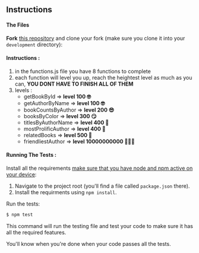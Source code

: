 ## Instructions


#### The Files

**Fork** [this repository](https://github.com/JoinCODED/TASK-objects-iterators-books-authors) and clone your fork (make sure you clone it into your `development` directory):

#### Instructions :

1. in the functions.js file you have 8 functions to complete 
2. each function will level you up, reach the heightest level as much as you can, **YOU DONT HAVE TO FINISH ALL OF THEM**
3. levels :
    * getBookById => **level 100 🤓**
    * getAuthorByName => **level 100 🤓**
    * bookCountsByAuthor => **level 200 😎**
    * booksByColor => **level 300 😏**
    * titlesByAuthorName => **level 400 🤩**
    * mostProlificAuthor => **level 400 🤩**
    * relatedBooks => **level 500 🤯**
    * friendliestAuthor => **level 10000000000 🚀🚀🚀**

#### Running The Tests :

Install all the requirements [make sure that you have node and npm active on your device](https://warehouse.joincoded.com/workshops/0-system-setup/nodejs/mac-users):

1. Navigate to the project root (you'll find a file called `package.json` there).
2. Install the requirments using `npm install`.

Run the tests:

```bash
$ npm test
```

This command will run the testing file and test your code to make sure it has all the required features.

You'll know when you're done when your code passes all the tests.
